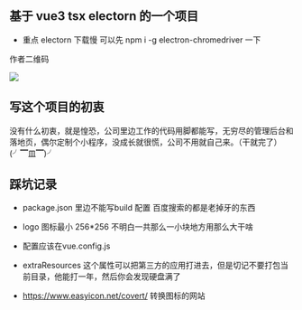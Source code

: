 ## 基于 vue3 tsx electorn 的一个项目

- 重点  electorn 下载慢  可以先
   npm i  -g electron-chromedriver 一下

作者二维码

<img src='https://47.99.98.183/qr.jpg' />

## 写这个项目的初衷

没有什么初衷，就是惶恐，公司里边工作的代码用脚都能写，无穷尽的管理后台和落地页，偶尔定制个小程序，没成长就很慌，公司不用就自己来。（干就完了）(╯▔皿▔)╯

## 踩坑记录

- package.json 里边不能写build 配置  百度搜索的都是老掉牙的东西

- logo 图标最小 256*256  不明白一共那么一小块地方用那么大干啥

- 配置应该在vue.config.js

- extraResources 这个属性可以把第三方的应用打进去，但是切记不要打包当前目录，他能打一年，然后你会发现硬盘满了

- <https://www.easyicon.net/covert/> 转换图标的网站

